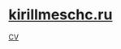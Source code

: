 # <a href="https://kirillmeschc.ru">kirillmeschc.ru</a>
<a href="https://kirillmeschc.ru/cv">CV</a>
